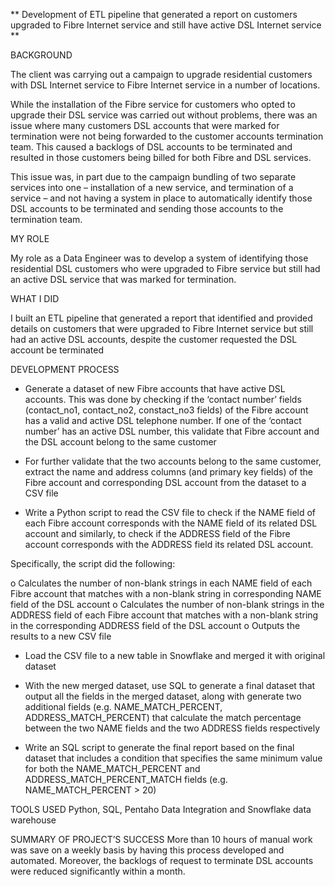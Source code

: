 ** Development of ETL pipeline that generated a report on customers upgraded to Fibre Internet service and still have active DSL Internet service **




BACKGROUND

The client was carrying out a campaign to upgrade residential customers with DSL Internet service to Fibre Internet service in a number of locations. 

While the installation of the Fibre service for customers who opted to upgrade their DSL service was carried out without problems, there was an issue where many customers DSL accounts that were marked for termination were not being forwarded to the customer accounts termination team. This caused a backlogs of DSL accounts to be terminated and resulted in those customers being billed for both Fibre and DSL services.

This issue was, in part due to the campaign bundling of two separate services into one – installation of a new service, and termination of a service – and not having a system in place to automatically identify those DSL accounts to be terminated and sending those accounts to the termination team.


MY ROLE

My role as a Data Engineer was to develop a system of identifying those residential DSL customers who were upgraded to Fibre service but still had an active DSL service that was marked for termination.


WHAT I DID

I built an ETL pipeline that generated a report that identified and provided details on customers that were upgraded to Fibre Internet service but still had an active DSL accounts, despite the customer requested the DSL account be terminated



DEVELOPMENT PROCESS

-	Generate a dataset of new Fibre accounts that have active DSL accounts. This was done by checking if the ‘contact number’ fields (contact_no1, contact_no2, constact_no3 fields) of the Fibre account has a valid and active DSL telephone number. If one of the ‘contact number’ has an active DSL number, this validate that Fibre account and the DSL account belong to the same customer

-	For further validate that the two accounts belong to the same customer, extract the name and address columns (and primary key fields) of the Fibre account and corresponding DSL account from the dataset to a CSV file 

-	Write a Python script to read the CSV file to check if the NAME field of each Fibre account corresponds with the NAME field of its related DSL account and similarly, to check if the ADDRESS field of the Fibre account corresponds with the ADDRESS field its related DSL account. 

Specifically, the script did the following:


o	Calculates the number of non-blank strings in each NAME field of each Fibre account that matches with a non-blank string in corresponding NAME field of the DSL account
o	Calculates the number of non-blank strings in the ADDRESS field of each Fibre account that matches with a non-blank string in the corresponding ADDRESS field of the DSL account 
o	Outputs the results to a new CSV file


-	Load the CSV file to a new table in Snowflake and merged it with original dataset 

-	With the new merged dataset, use SQL to generate a final dataset that output all the fields in the merged dataset, along with generate two additional fields (e.g. NAME_MATCH_PERCENT, ADDRESS_MATCH_PERCENT) that calculate the match percentage between the two NAME fields and the two ADDRESS fields respectively

-	Write an SQL script to generate the final report based on the final dataset that includes a condition that specifies the same minimum value for both the NAME_MATCH_PERCENT and ADDRESS_MATCH_PERCENT_MATCH fields (e.g. NAME_MATCH_PERCENT > 20)



TOOLS USED
Python, SQL, Pentaho Data Integration and Snowflake data warehouse


SUMMARY OF PROJECT’S SUCCESS
More than 10 hours of manual work was save on a weekly basis by having this process developed and automated. Moreover, the backlogs of request to terminate DSL accounts were reduced significantly within a month.

